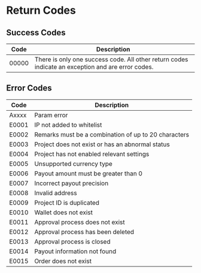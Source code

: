 # Return Codes

## Success Codes

| Code  | **Description**                                                                                   |
| ----- | ------------------------------------------------------------------------------------------------- |
| 00000 | There is only one success code. All other return codes indicate an exception and are error codes. |

## Error Codes

| Code  | **Description**                                      |
| ----- | ---------------------------------------------------- |
| Axxxx | Param error                                          |
| E0001 | IP not added to whitelist                            |
| E0002 | Remarks must be a combination of up to 20 characters |
| E0003 | Project does not exist or has an abnormal status     |
| E0004 | Project has not enabled relevant settings            |
| E0005 | Unsupported currency type                            |
| E0006 | Payout amount must be greater than 0                 |
| E0007 | Incorrect payout precision                           |
| E0008 | Invalid address                                      |
| E0009 | Project ID is duplicated                             |
| E0010 | Wallet does not exist                                |
| E0011 | Approval process does not exist                      |
| E0012 | Approval process has been deleted                    |
| E0013 | Approval process is closed                           |
| E0014 | Payout information not found                         |
| E0015 | Order does not exist                                 |
